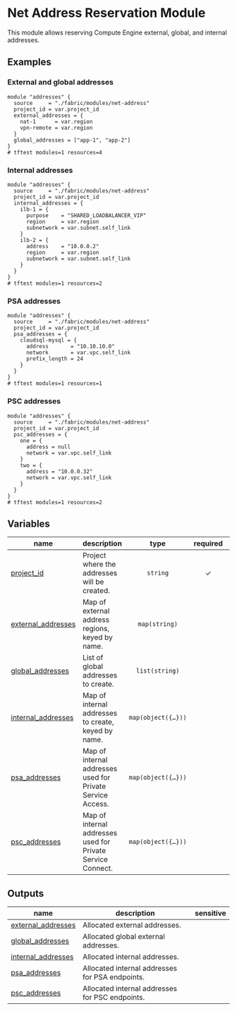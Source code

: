 # Net Address Reservation Module

This module allows reserving Compute Engine external, global, and internal addresses.

## Examples

### External and global addresses

```hcl
module "addresses" {
  source     = "./fabric/modules/net-address"
  project_id = var.project_id
  external_addresses = {
    nat-1      = var.region
    vpn-remote = var.region
  }
  global_addresses = ["app-1", "app-2"]
}
# tftest modules=1 resources=4
```

### Internal addresses

```hcl
module "addresses" {
  source     = "./fabric/modules/net-address"
  project_id = var.project_id
  internal_addresses = {
    ilb-1 = {
      purpose    = "SHARED_LOADBALANCER_VIP"
      region     = var.region
      subnetwork = var.subnet.self_link
    }
    ilb-2 = {
      address    = "10.0.0.2"
      region     = var.region
      subnetwork = var.subnet.self_link
    }
  }
}
# tftest modules=1 resources=2
```

### PSA addresses

```hcl
module "addresses" {
  source     = "./fabric/modules/net-address"
  project_id = var.project_id
  psa_addresses = {
    cloudsql-mysql = {
      address       = "10.10.10.0"
      network       = var.vpc.self_link
      prefix_length = 24
    }
  }
}
# tftest modules=1 resources=1
```

### PSC addresses

```hcl
module "addresses" {
  source     = "./fabric/modules/net-address"
  project_id = var.project_id
  psc_addresses = {
    one = {
      address = null
      network = var.vpc.self_link
    }
    two = {
      address = "10.0.0.32"
      network = var.vpc.self_link
    }
  }
}
# tftest modules=1 resources=2
```
<!-- BEGIN TFDOC -->

## Variables

| name | description | type | required | default |
|---|---|:---:|:---:|:---:|
| [project_id](variables.tf#L54) | Project where the addresses will be created. | <code>string</code> | ✓ |  |
| [external_addresses](variables.tf#L17) | Map of external address regions, keyed by name. | <code>map&#40;string&#41;</code> |  | <code>&#123;&#125;</code> |
| [global_addresses](variables.tf#L29) | List of global addresses to create. | <code>list&#40;string&#41;</code> |  | <code>&#91;&#93;</code> |
| [internal_addresses](variables.tf#L35) | Map of internal addresses to create, keyed by name. | <code title="map&#40;object&#40;&#123;&#10;  region     &#61; string&#10;  subnetwork &#61; string&#10;  address    &#61; optional&#40;string&#41;&#10;  labels     &#61; optional&#40;map&#40;string&#41;&#41;&#10;  purpose    &#61; optional&#40;string&#41;&#10;  tier       &#61; optional&#40;string&#41;&#10;&#125;&#41;&#41;">map&#40;object&#40;&#123;&#8230;&#125;&#41;&#41;</code> |  | <code>&#123;&#125;</code> |
| [psa_addresses](variables.tf#L59) | Map of internal addresses used for Private Service Access. | <code title="map&#40;object&#40;&#123;&#10;  address       &#61; string&#10;  network       &#61; string&#10;  prefix_length &#61; number&#10;&#125;&#41;&#41;">map&#40;object&#40;&#123;&#8230;&#125;&#41;&#41;</code> |  | <code>&#123;&#125;</code> |
| [psc_addresses](variables.tf#L69) | Map of internal addresses used for Private Service Connect. | <code title="map&#40;object&#40;&#123;&#10;  address &#61; string&#10;  network &#61; string&#10;&#125;&#41;&#41;">map&#40;object&#40;&#123;&#8230;&#125;&#41;&#41;</code> |  | <code>&#123;&#125;</code> |

## Outputs

| name | description | sensitive |
|---|---|:---:|
| [external_addresses](outputs.tf#L17) | Allocated external addresses. |  |
| [global_addresses](outputs.tf#L28) | Allocated global external addresses. |  |
| [internal_addresses](outputs.tf#L39) | Allocated internal addresses. |  |
| [psa_addresses](outputs.tf#L50) | Allocated internal addresses for PSA endpoints. |  |
| [psc_addresses](outputs.tf#L62) | Allocated internal addresses for PSC endpoints. |  |

<!-- END TFDOC -->
